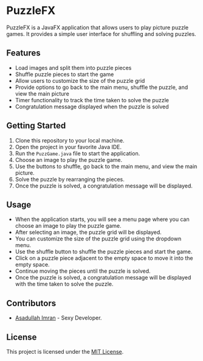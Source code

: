 # PuzzleFX

PuzzleFX is a JavaFX application that allows users to play picture puzzle games. It provides a simple user interface for shuffling and solving puzzles.

## Features

- Load images and split them into puzzle pieces
- Shuffle puzzle pieces to start the game
- Allow users to customize the size of the puzzle grid
- Provide options to go back to the main menu, shuffle the puzzle, and view the main picture
- Timer functionality to track the time taken to solve the puzzle
- Congratulation message displayed when the puzzle is solved

## Getting Started

1. Clone this repository to your local machine.
2. Open the project in your favorite Java IDE.
3. Run the `PuzzGame.java` file to start the application.
4. Choose an image to play the puzzle game.
5. Use the buttons to shuffle, go back to the main menu, and view the main picture.
6. Solve the puzzle by rearranging the pieces.
7. Once the puzzle is solved, a congratulation message will be displayed.

## Usage

- When the application starts, you will see a menu page where you can choose an image to play the puzzle game.
- After selecting an image, the puzzle grid will be displayed.
- You can customize the size of the puzzle grid using the dropdown menu.
- Use the shuffle button to shuffle the puzzle pieces and start the game.
- Click on a puzzle piece adjacent to the empty space to move it into the empty space.
- Continue moving the pieces until the puzzle is solved.
- Once the puzzle is solved, a congratulation message will be displayed with the time taken to solve the puzzle.

## Contributors

- [Asadullah Imran](https://github.com/Asadullah-Imran) - Sexy Developer.

## License

This project is licensed under the [MIT License](LICENSE).
